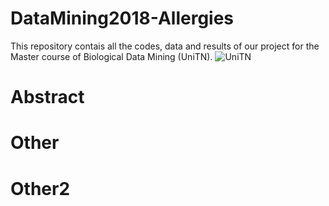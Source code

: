 # DataMining2018-Allergies
This repository contais all the codes, data and results of our project for the Master course of Biological Data Mining (UniTN).
![UniTN](https://upload.wikimedia.org/wikipedia/it/thumb/e/e4/Sigillo_Universit%C3%A0_di_Trento.svg/150px-Sigillo_Universit%C3%A0_di_Trento.svg.png)

# Abstract



# Other

# Other2
